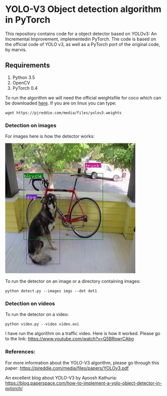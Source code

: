 # YOLO-V3 Object detection algorithm in PyTorch

This repository contains code for a object detector based on YOLOv3: An Incremental Improvement, implementedin PyTorch. The code is based on the official code of YOLO v3, as well as a PyTorch port of the original code, by marvis. 


## Requirements 
1. Python 3.5
2. OpenCV
3. PyTorch 0.4

To run the algorithm we will need the official weightsfile for coco which can be downloaded [here](https://pjreddie.com/media/files/yolov3.weights). If you are on linux you can type:

```
wget https://pjreddie.com/media/files/yolov3.weights  
```

### Detection on images

For images here is how the detector works:


![Detection](https://github.com/manasmacherla/yolo_object_detection_pytorch/blob/master/det1/det_dog-cycle-car.png) 

To run the detector on an image or a directory containing images:

```
python detect.py --images imgs --det det1 
```

### Detection on videos

To run the detector on a video:

```
python video.py --video video.avi
```

I have run the algorithm on a traffic video. Here is how it worked. Please go to the link: https://www.youtube.com/watch?v=Q5BRowrCAbg



### References:

For more information about the YOLO-V3 algorithm, please go through this paper: https://pjreddie.com/media/files/papers/YOLOv3.pdf

An excellent blog about YOLO-V3 by Ayoosh Kathuria: https://blog.paperspace.com/how-to-implement-a-yolo-object-detector-in-pytorch/
